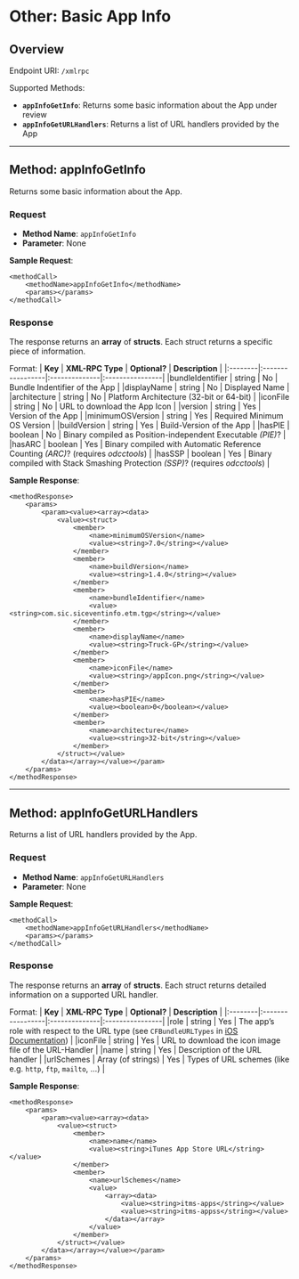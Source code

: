 # Other: Basic App Info #

## Overview ##
Endpoint URI: `/xmlrpc`

Supported Methods:
  * **`appInfoGetInfo`**: Returns some basic information about the App under review
  * **`appInfoGetURLHandlers`**: Returns a list of URL handlers provided by the App


---


## Method: appInfoGetInfo ##
Returns some basic information about the App.

### Request ###
  * **Method Name**: `appInfoGetInfo`
  * **Parameter**: None

**Sample Request**:
```
<methodCall>
	<methodName>appInfoGetInfo</methodName>
	<params></params>
</methodCall>
```

### Response ###

The response returns an **array** of **structs**. Each struct returns a specific piece of information.

Format:
| **Key** | **XML-RPC Type** | **Optional?** | **Description** |
|:--------|:-----------------|:--------------|:----------------|
|bundleIdentifier | string | No | Bundle Indentifier of the App |
|displayName | string | No | Displayed Name |
|architecture | string | No | Platform Architecture (32-bit or 64-bit) |
|iconFile | string | No | URL to download the App Icon |
|version | string | Yes | Version of the App |
|minimumOSVersion | string | Yes | Required Minimum OS Version |
|buildVersion | string | Yes | Build-Version of the App |
|hasPIE | boolean | No | Binary compiled as Position-independent Executable _(PIE)_? |
|hasARC | boolean | Yes | Binary compiled with Automatic Reference Counting _(ARC)_? (requires _odcctools_) |
|hasSSP | boolean | Yes | Binary compiled with Stack Smashing Protection _(SSP)_? (requires _odcctools_) |

**Sample Response**:
```
<methodResponse>
	<params>
		<param><value><array><data>
			<value><struct>
				<member>
					<name>minimumOSVersion</name>
					<value><string>7.0</string></value>
				</member>
				<member>
					<name>buildVersion</name>
					<value><string>1.4.0</string></value>
				</member>
				<member>
					<name>bundleIdentifier</name>
					<value><string>com.sic.siceventinfo.etm.tgp</string></value>
				</member>
				<member>
					<name>displayName</name>
					<value><string>Truck-GP</string></value>
				</member>
				<member>
					<name>iconFile</name>
					<value><string>/appIcon.png</string></value>
				</member>
				<member>
					<name>hasPIE</name>
					<value><boolean>0</boolean></value>
				</member>
				<member>
					<name>architecture</name>
					<value><string>32-bit</string></value>
				</member>
			</struct></value>
		</data></array></value></param>
	</params>
</methodResponse>
```


---


## Method: appInfoGetURLHandlers ##
Returns a list of URL handlers provided by the App.

### Request ###
  * **Method Name**: `appInfoGetURLHandlers`
  * **Parameter**: None

**Sample Request**:
```
<methodCall>
	<methodName>appInfoGetURLHandlers</methodName>
	<params></params>
</methodCall>
```

### Response ###
The response returns an **array** of **structs**. Each struct returns detailed information on a supported URL handler.

Format:
| **Key** | **XML-RPC Type** | **Optional?** | **Description** |
|:--------|:-----------------|:--------------|:----------------|
|role | string | Yes | The app’s role with respect to the URL type (see `CFBundleURLTypes` in [iOS Documentation](http://developer.apple.com/library/ios/#documentation/general/Reference/InfoPlistKeyReference/Articles/CoreFoundationKeys.html%23//apple_ref/doc/uid/TP40009249-SW1)) |
|iconFile | string | Yes | URL to download the icon image file of the URL-Handler |
|name | string | Yes | Description of the URL handler |
|urlSchemes | Array (of strings) | Yes | Types of URL schemes (like e.g. `http`, `ftp`, `mailto`, ...) |

**Sample Response**:
```
<methodResponse>
	<params>
		<param><value><array><data>
			<value><struct>
				<member>
					<name>name</name>
					<value><string>iTunes App Store URL</string></value>
				</member>
				<member>
					<name>urlSchemes</name>
					<value>
						<array><data>
							<value><string>itms-apps</string></value>
							<value><string>itms-appss</string></value>
						</data></array>
					</value>
				</member>
			</struct></value>
		</data></array></value></param>
	</params>
</methodResponse>
```
